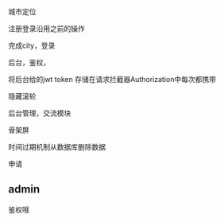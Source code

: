 城市定位

注册登录沿用之前的操作

完成city，登录

后台，鉴权，

将后台给的jwt token 存储在请求拦截器Authorization中每次都携带

隐藏滚轮

后台管理，交流模块

骨架屏

时间过期机制从数据库删除数据

申请

## admin

鉴权哦
